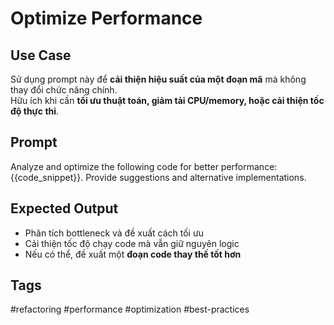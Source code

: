 # Optimize Performance  

## **Use Case**  
Sử dụng prompt này để **cải thiện hiệu suất của một đoạn mã** mà không thay đổi chức năng chính.  
Hữu ích khi cần **tối ưu thuật toán, giảm tải CPU/memory, hoặc cải thiện tốc độ thực thi**.  

## **Prompt**  
Analyze and optimize the following code for better performance: {{code_snippet}}.
Provide suggestions and alternative implementations.

## **Expected Output**  
- Phân tích bottleneck và đề xuất cách tối ưu  
- Cải thiện tốc độ chạy code mà vẫn giữ nguyên logic  
- Nếu có thể, đề xuất một **đoạn code thay thế tốt hơn**  

## **Tags**  
#refactoring #performance #optimization #best-practices  
